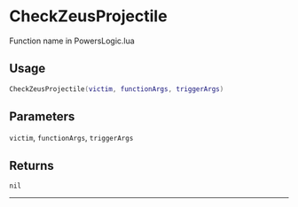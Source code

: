 # CheckZeusProjectile
Function name in PowersLogic.lua
## Usage
```lua
CheckZeusProjectile(victim, functionArgs, triggerArgs)
```
## Parameters
`victim`, `functionArgs`, `triggerArgs`
## Returns
`nil`

---